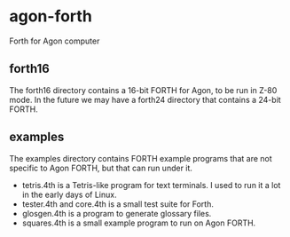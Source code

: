 # agon-forth
Forth for Agon computer

## forth16

The forth16 directory contains a 16-bit FORTH for Agon, to be run in Z-80 mode. In the future we may have a forth24 directory that contains a 24-bit FORTH. 

## examples

The examples directory contains FORTH example programs that are not specific to Agon FORTH, but that can run under it.
* tetris.4th is a Tetris-like program for text terminals. I used to run it a lot in the early days of Linux.
* tester.4th and core.4th is a small test suite for Forth.
* glosgen.4th is a program to generate glossary files.
* squares.4th is a small example program to run on Agon FORTH.

